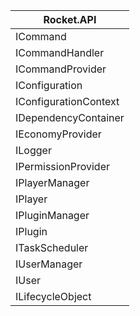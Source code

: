| **Rocket.API**                                  |
|-------------------------------------------------|
| ICommand                                        |
| ICommandHandler                                 |
| ICommandProvider                                |
| IConfiguration                                  |
| IConfigurationContext                           |
| IDependencyContainer                            |
| IEconomyProvider                                |
| ILogger                                         |
| IPermissionProvider                             |
| IPlayerManager                                  |
| IPlayer                                         |
| IPluginManager                                  |
| IPlugin                                         |
| ITaskScheduler                                  |
| IUserManager                                    |
| IUser                                           |
| ILifecycleObject                                |
